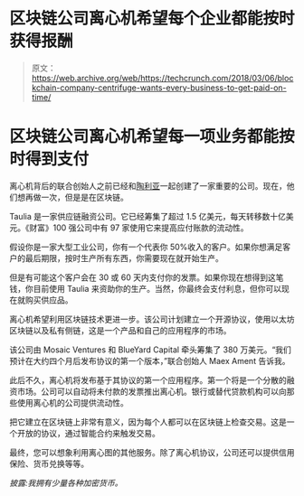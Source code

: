 # 区块链公司离心机希望每个企业都能按时获得报酬 

> 原文：<https://web.archive.org/web/https://techcrunch.com/2018/03/06/blockchain-company-centrifuge-wants-every-business-to-get-paid-on-time/>

# 区块链公司离心机希望每一项业务都能按时得到支付

离心机背后的联合创始人之前已经和[陶利亚](https://web.archive.org/web/20221025222116/https://taulia.com/en/)一起创建了一家重要的公司。现在，他们想再做一次，但是是在区块链。

Taulia 是一家供应链融资公司。它已经筹集了超过 1.5 亿美元，每天转移数十亿美元。《财富》100 强公司中有 97 家使用它来提高应付账款的流动性。

假设你是一家大型工业公司，你有一个代表你 50%收入的客户。如果你想满足客户的最后期限，按时生产所有东西，你需要现在就开始生产。

但是有可能这个客户会在 30 或 60 天内支付你的发票。如果你现在想得到这笔钱，你目前使用 Taulia 来资助你的生产。当然，你最终会支付利息，但你可以现在就购买供应品。

离心机希望利用区块链技术更进一步。该公司计划建立一个开源协议，使用以太坊区块链以及私有侧链，这是一个产品和自己的应用程序的市场。

该公司由 Mosaic Ventures 和 BlueYard Capital 牵头筹集了 380 万美元。“我们预计在大约四个月后发布协议的第一个版本，”联合创始人 Maex Ament 告诉我。

此后不久，离心机将发布基于其协议的第一个应用程序。第一个将是一个分散的融资市场。公司可以自动将未付款的发票推出离心机。银行或替代贷款机构可以向那些使用离心机的公司提供流动性。

把它建立在区块链上非常有意义，因为每个人都可以在区块链上检查交易。这是一个开放的协议，通过智能合约来触发交易。

最终，您可以想象利用离心图的其他服务。除了离心机协议，公司还可以提供信用保险、货币兑换等等。

*披露:我拥有少量各种加密货币。*